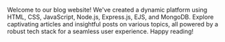 Welcome to our blog website! We've created a dynamic platform using HTML, CSS, JavaScript, Node.js, Express.js, EJS, and MongoDB. Explore captivating articles and insightful posts on various topics, all powered by a robust tech stack for a seamless user experience. Happy reading!
